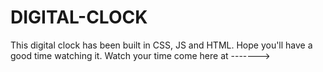 # DIGITAL-CLOCK
This digital clock has been built in CSS, JS and HTML. Hope you'll have a good time watching it. Watch your time come here at ------->
